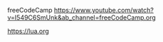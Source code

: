 freeCodeCamp
https://www.youtube.com/watch?v=I549C6SmUnk&ab_channel=freeCodeCamp.org


https://lua.org

